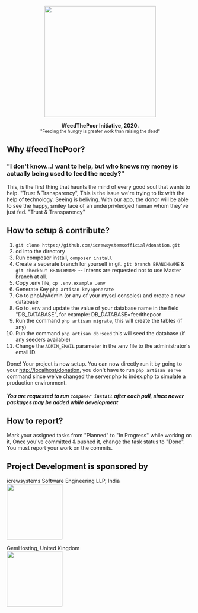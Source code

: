<p align="center">
    <img src="https://cdn.discordapp.com/attachments/530789778912837640/691801343723307068/1585008642050.png" width="300">   
</p>

<p align="center">    
    <strong>#feedThePoor Initiative, 2020.</strong>
    <br>
    <small>"Feeding the hungry is greater work than raising the dead"</small>
</p>

## Why #feedThePoor?
<h3>"I don't know...I want to help, but who knows my money is actually being used to feed the needy?"</h3>
This, is the first thing that haunts the mind of every good soul that wants to help. "Trust & Transparency", This is the issue we're trying to fix with the help of technology. Seeing is beliving. With our app, the donor will be able to see the happy, smiley face of an underprivledged human whom they've just fed. "Trust & Transparency"

## How to setup & contribute?
1. ```git clone https://github.com/icrewsystemsofficial/donation.git```
2. cd into the directory
3. Run composer install, ```composer install```
4. Create a seperate branch for yourself in git. ```git branch BRANCHNAME``` & ```git checkout BRANCHNAME``` -- Interns are requested not to use Master branch at all. 
5. Copy .env file, ```cp .env.example .env```
6. Generate Key ```php artisan key:generate```
7. Go to phpMyAdmin (or any of your mysql consoles) and create a new database
8. Go to .env and update the value of your database name in the field "DB_DATABASE", for example: DB_DATABASE=feedthepoor
9. Run the command ```php artisan migrate```, this will create the tables (if any)
10. Run the command ```php artisan db:seed``` this will seed the database (if any seeders available)
11. Change the ```ADMIN_EMAIL``` parameter in the .env file to the administrator's email ID.

Done! Your project is now setup. You can now directly run it by going to your [http://localhost/donation](http://localhost/donation), you don't have to run ```php artisan serve``` command since we've changed the server.php to index.php to simulate a production environment.

##### You are requested to run ```composer install``` after each pull, since newer packages may be added while development

## How to report?
Mark your assigned tasks from "Planned" to "In Progress" while working on it, Once you've committed & pushed it, change the task status to "Done". You must report your work on the commits.

## Project Development is sponsored by


icrewsystems Software Engineering LLP, India <br>
<img src="https://icrewsystems.com/logo.png" width="150">   

GemHosting, United Kingdom <br>
<img src="https://gem-hosting.com/Assets/img/logos/V4/Logo-Version-4-1500x360.png" width="150">   

